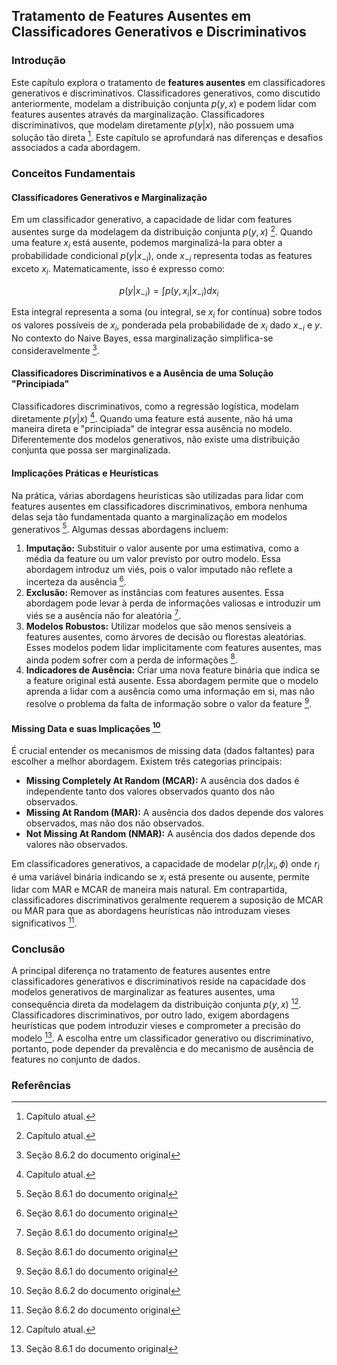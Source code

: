 ## Tratamento de Features Ausentes em Classificadores Generativos e Discriminativos

### Introdução
Este capítulo explora o tratamento de **features ausentes** em classificadores generativos e discriminativos. Classificadores generativos, como discutido anteriormente, modelam a distribuição conjunta $p(y, x)$ e podem lidar com features ausentes através da marginalização. Classificadores discriminativos, que modelam diretamente $p(y|x)$, não possuem uma solução tão direta [^1]. Este capítulo se aprofundará nas diferenças e desafios associados a cada abordagem.

### Conceitos Fundamentais

#### Classificadores Generativos e Marginalização
Em um classificador generativo, a capacidade de lidar com features ausentes surge da modelagem da distribuição conjunta $p(y, x)$ [^1]. Quando uma feature $x_i$ está ausente, podemos marginalizá-la para obter a probabilidade condicional $p(y|x_{-i})$, onde $x_{-i}$ representa todas as features exceto $x_i$. Matematicamente, isso é expresso como:

$$p(y|x_{-i}) = \int p(y, x_i|x_{-i}) dx_i$$

Esta integral representa a soma (ou integral, se $x_i$ for contínua) sobre todos os valores possíveis de $x_i$, ponderada pela probabilidade de $x_i$ dado $x_{-i}$ e $y$. No contexto do Naive Bayes, essa marginalização simplifica-se consideravelmente [^26].

#### Classificadores Discriminativos e a Ausência de uma Solução "Principiada"
Classificadores discriminativos, como a regressão logística, modelam diretamente $p(y|x)$ [^1]. Quando uma feature está ausente, não há uma maneira direta e "principiada" de integrar essa ausência no modelo. Diferentemente dos modelos generativos, não existe uma distribuição conjunta que possa ser marginalizada.

#### Implicações Práticas e Heurísticas
Na prática, várias abordagens heurísticas são utilizadas para lidar com features ausentes em classificadores discriminativos, embora nenhuma delas seja tão fundamentada quanto a marginalização em modelos generativos [^24]. Algumas dessas abordagens incluem:

1.  **Imputação:** Substituir o valor ausente por uma estimativa, como a média da feature ou um valor previsto por outro modelo. Essa abordagem introduz um viés, pois o valor imputado não reflete a incerteza da ausência [^24].
2.  **Exclusão:** Remover as instâncias com features ausentes. Essa abordagem pode levar à perda de informações valiosas e introduzir um viés se a ausência não for aleatória [^24].
3.  **Modelos Robustos:** Utilizar modelos que são menos sensíveis a features ausentes, como árvores de decisão ou florestas aleatórias. Esses modelos podem lidar implicitamente com features ausentes, mas ainda podem sofrer com a perda de informações [^24].
4.  **Indicadores de Ausência:** Criar uma nova feature binária que indica se a feature original está ausente. Essa abordagem permite que o modelo aprenda a lidar com a ausência como uma informação em si, mas não resolve o problema da falta de informação sobre o valor da feature [^24].

#### Missing Data e suas Implicações [^26]
É crucial entender os mecanismos de missing data (dados faltantes) para escolher a melhor abordagem. Existem três categorias principais:

*   **Missing Completely At Random (MCAR):** A ausência dos dados é independente tanto dos valores observados quanto dos não observados.
*   **Missing At Random (MAR):** A ausência dos dados depende dos valores observados, mas não dos não observados.
*   **Not Missing At Random (NMAR):** A ausência dos dados depende dos valores não observados.

Em classificadores generativos, a capacidade de modelar $p(r_i | x_i, \phi)$ onde $r_i$ é uma variável binária indicando se $x_i$ está presente ou ausente, permite lidar com MAR e MCAR de maneira mais natural. Em contrapartida, classificadores discriminativos geralmente requerem a suposição de MCAR ou MAR para que as abordagens heurísticas não introduzam vieses significativos [^26].

### Conclusão
A principal diferença no tratamento de features ausentes entre classificadores generativos e discriminativos reside na capacidade dos modelos generativos de marginalizar as features ausentes, uma consequência direta da modelagem da distribuição conjunta $p(y, x)$ [^1]. Classificadores discriminativos, por outro lado, exigem abordagens heurísticas que podem introduzir vieses e comprometer a precisão do modelo [^24]. A escolha entre um classificador generativo ou discriminativo, portanto, pode depender da prevalência e do mecanismo de ausência de features no conjunto de dados.

### Referências
[^1]: Capítulo atual.
[^24]: Seção 8.6.1 do documento original
[^26]: Seção 8.6.2 do documento original
<!-- END -->